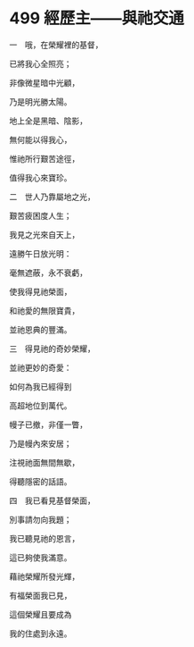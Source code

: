 # 499 經歷主——與祂交通

一　哦，在榮耀裡的基督，

已將我心全照亮；

非像微星暗中光顧，

乃是明光勝太陽。

地上全是黑暗、陰影，

無何能以得我心，

惟祂所行艱苦途徑，

值得我心來寶珍。

二　世人乃靠屬地之光，

艱苦疲困度人生；

我見之光來自天上，

遠勝午日放光明：

毫無遮蔽，永不衰虧，

使我得見祂榮面，

和祂愛的無限寶貴，

並祂恩典的豐滿。

三　得見祂的奇妙榮耀，

並祂更妙的奇愛：

如何為我已經得到

高超地位到萬代。

幔子已撤，非僅一瞥，

乃是幔內來安居；

注視祂面無間無歇，

得聽隱密的話語。

四　我已看見基督榮面，

別事請勿向我題；

我已聽見祂的恩言，

這已夠使我滿意。

藉祂榮耀所發光輝，

有福榮面我已見，

這個榮耀且要成為

我的住處到永遠。

